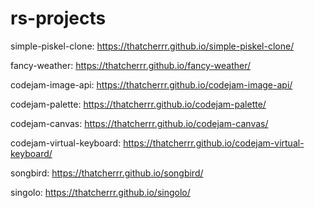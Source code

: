 # rs-projects
simple-piskel-clone: https://thatcherrr.github.io/simple-piskel-clone/

fancy-weather: https://thatcherrr.github.io/fancy-weather/

codejam-image-api: https://thatcherrr.github.io/codejam-image-api/

codejam-palette: https://thatcherrr.github.io/codejam-palette/

codejam-canvas: https://thatcherrr.github.io/codejam-canvas/

codejam-virtual-keyboard: https://thatcherrr.github.io/codejam-virtual-keyboard/

songbird: https://thatcherrr.github.io/songbird/

singolo: https://thatcherrr.github.io/singolo/

